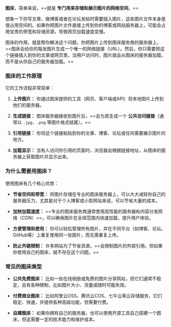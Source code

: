 **图床**，简单来说，==就是 **专门用来存储和展示图片的网络空间**。==

想象一下你写文章、做博客或者在论坛发帖时需要插入图片，这些图片文件本身是很占用空间的。如果你把图片文件直接上传到你的博客或网站服务器上，可能会占用宝贵的带宽和存储资源，导致网页加载速度变慢。

图床的作用，就是帮你解决这个问题。你把图片上传到图床服务商的服务器上，==图床会给你的每张图片生成一个唯一的网络链接（URL）。然后，你只需要把这个链接插入到你的文章或网页里，当用户访问时，图片就会从图床的服务器加载，而不是从你自己的服务器加载。==

### 图床的工作原理

它的工作流程非常简单：

1. **上传图片：** 你通过图床提供的工具（网页、客户端或API）将本地图片上传到他们的服务器。
    
2. **生成链接：** 图床服务器接收到图片后，==会为其生成一个 **公共访问链接**（通常以 `.jpg`、`.png` 等图片格式结尾）。==
    
3. **引用链接：** 你将这个链接粘贴到你的文章、博客、论坛或任何需要展示图片的地方。
    
4. **加载显示：** 当有人访问你引用的页面时，浏览器会根据链接地址，从图床的服务器上获取图片并显示出来。
    

### 为什么需要用图床？

使用图床有几个核心优势：

- **节省空间和带宽：** 将图片存储在专业的图床服务器上，可以大大减轻你自己的服务器压力，尤其是对于个人博客或小型网站来说，可以节省大量的成本。
    
- **加快加载速度：** ==专业的图床服务商通常使用高性能的服务器和内容分发网络（CDN）==，可以确保图片在全球范围内快速加载，提升用户体验。
    
- **方便管理和使用：** 你可以轻松管理所有图片，并在不同平台（如博客、论坛、GitHub等）上重复使用同一张图片，而无需重复上传。
    
- **防止外链限制：** 许多网站为了节省资源，==会限制图片的外部引用。但如果你使用自己的图床，就不存在这个问题。==
    

### 常见的图床类型

- **公共免费图床：** 比如一些在线相册或免费的图片分享网站，但它们通常不稳定，且有各种限制，比如图片大小、流量或随时可能失效。
    
- **付费商业图床：** 比如阿里云OSS、腾讯云COS、七牛云等云存储服务，它们稳定、快速，并提供各种高级功能，但需要付费。
    
- **自建图床：** 如果你拥有自己的服务器，也可以使用开源工具自己搭建一个图床，但这需要一定的技术能力和维护成本。